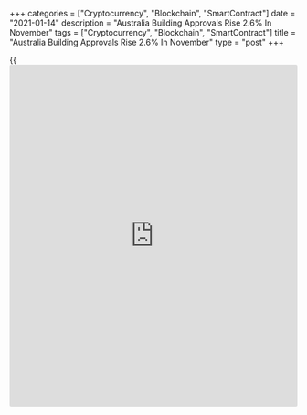 +++
categories = ["Cryptocurrency", "Blockchain", "SmartContract"]
date = "2021-01-14"
description = "Australia Building Approvals Rise 2.6% In November"
tags = ["Cryptocurrency", "Blockchain", "SmartContract"]
title = "Australia Building Approvals Rise 2.6% In November"
type = "post"
+++

{{<iframe id="large-banner" src="https://www.bounty.group/#slide=19.0" width="100%" height="600" scrolling="no" style="border: 0px solid rgb(216, 221, 230); border-radius: 3px;">}}

The total number of building permits issued in Australia advanced a
seasonally adjusted 2.6 percent on month in November, the Australian
Bureau of Statistics said on Thursday - coming in at 17,205.

That was in line with expectations following the 3.8 percent increase in
October.

Private sector houses rose 6.1 percent, in seasonally adjusted [terms](https://www.fintechee.com/terms/),
while private sector dwellings excluding houses fell 3.9 percent.

The value of total building approved fell 8.4 percent in November, in
seasonally adjusted [terms](https://www.fintechee.com/terms/). Non-residential building drove the decrease,
falling 27.4 percent, having risen 59.3 percent in October.

For comments and feedback [contact](https://www.playgroundfx.com/contact/): editorial@rtt[news](https://www.letsplayfx.com/blog/forex-news-website/).com

[Economic News][1]

 **What parts of the world are seeing the best (and worst) economic
performances lately? Click[here][2] to check out our [Econ Scorecard][2]
and find out! See up-to-the-moment [ranking](https://www.playgroundfx.com/blog/crypto-exchange-ranking/)s for the best and worst
performers in [GDP][3], [unemployment rate][4], [inflation][5] and much
more.**

   1. www.rtt[news](https://www.letsplayfx.com/blog/forex-news-website/).com/Content/EconomicNews.aspx
   2. www.rtt[news](https://www.letsplayfx.com/blog/forex-news-website/).com/economic-scorecard/world-rank/unemployment-rate/highest-performance.aspx
   3. www.rtt[news](https://www.letsplayfx.com/blog/forex-news-website/).com/economic-scorecard/world-rank/GDP/highest-performance.aspx
   4. www.rtt[news](https://www.letsplayfx.com/blog/forex-news-website/).com/economic-scorecard/world-rank/unemployment-rate/lowest-performance.aspx
   5. www.rtt[news](https://www.letsplayfx.com/blog/forex-news-website/).com/economic-scorecard/world-rank/CPI/highest-performance.aspx